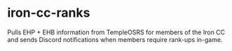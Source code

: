 # iron-cc-ranks
Pulls EHP + EHB information from TempleOSRS for members of the Iron CC and sends Discord notifications when members require rank-ups in-game.
